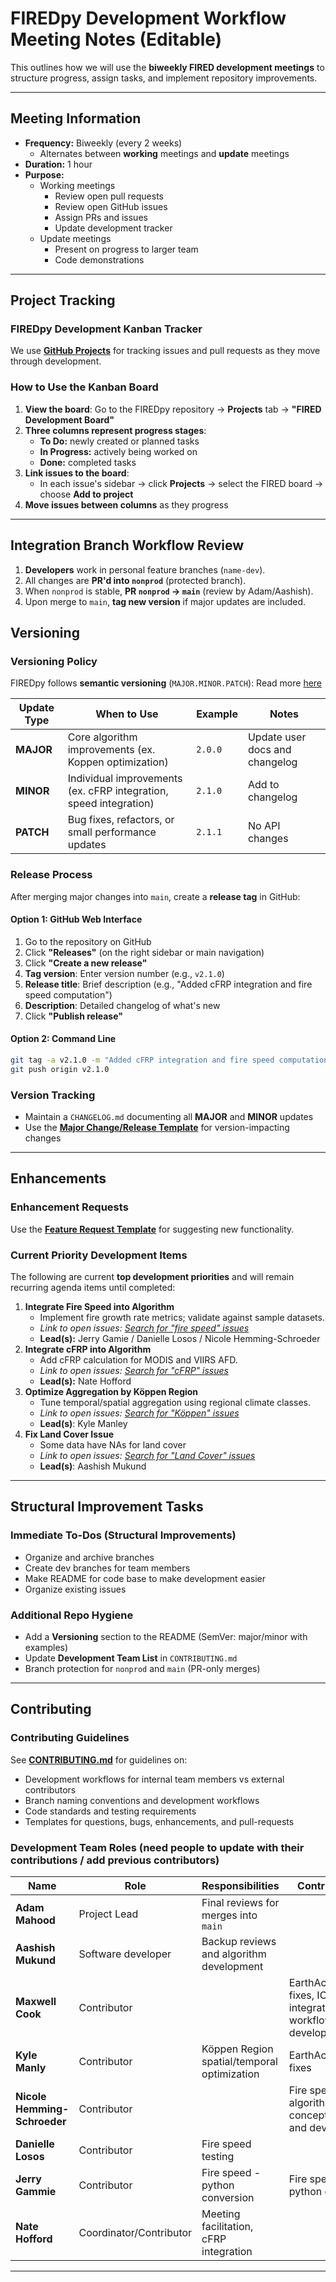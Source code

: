 # FIREDpy Development Workflow Meeting Notes (Editable)

This outlines how we will use the **biweekly FIRED development meetings** to structure progress, assign tasks, and implement repository improvements.

---

## Meeting Information
- **Frequency:** Biweekly (every 2 weeks)
   - Alternates between **working** meetings and **update** meetings
- **Duration:** 1 hour
- **Purpose:**
  - Working meetings
      - Review open pull requests
      - Review open GitHub issues
      - Assign PRs and issues
      - Update development tracker
  - Update meetings
      - Present on progress to larger team
      - Code demonstrations

---

## Project Tracking

### **FIREDpy Development Kanban Tracker**
We use **[GitHub Projects](https://github.com/earthlab/firedpy/projects)** for tracking issues and pull requests as they move through development.

### **How to Use the Kanban Board**
1. **View the board**: Go to the FIREDpy repository → **Projects** tab → **"FIRED Development Board"**
2. **Three columns represent progress stages**:
   - **To Do:** newly created or planned tasks
   - **In Progress:** actively being worked on
   - **Done:** completed tasks
3. **Link issues to the board**:
   - In each issue's sidebar → click **Projects** → select the FIRED board → choose **Add to project**
4. **Move issues between columns** as they progress

---

## Integration Branch Workflow Review

1. **Developers** work in personal feature branches (`name-dev`).
2. All changes are **PR'd into `nonprod`** (protected branch).
3. When `nonprod` is stable, **PR `nonprod` → `main`** (review by Adam/Aashish).
4. Upon merge to `main`, **tag new version** if major updates are included.

## Versioning

### **Versioning Policy**
FIREDpy follows **semantic versioning** (`MAJOR.MINOR.PATCH`):
Read more [here](https://semver.org/)

| Update Type | When to Use | Example | Notes |
|--------------|-------------|----------|-------|
| **MAJOR** | Core algorithm improvements (ex. Koppen optimization) | `2.0.0` | Update user docs and changelog |
| **MINOR** | Individual improvements (ex. cFRP integration, speed integration) | `2.1.0` | Add to changelog |
| **PATCH** | Bug fixes, refactors, or small performance updates | `2.1.1` | No API changes |

### **Release Process**
After merging major changes into `main`, create a **release tag** in GitHub:

#### **Option 1: GitHub Web Interface**
1. Go to the repository on GitHub
2. Click **"Releases"** (on the right sidebar or main navigation)
3. Click **"Create a new release"**
4. **Tag version**: Enter version number (e.g., `v2.1.0`)
5. **Release title**: Brief description (e.g., "Added cFRP integration and fire speed computation")
6. **Description**: Detailed changelog of what's new
7. Click **"Publish release"**

#### **Option 2: Command Line**
```bash
git tag -a v2.1.0 -m "Added cFRP integration and fire speed computation"
git push origin v2.1.0
```

### **Version Tracking**
- Maintain a `CHANGELOG.md` documenting all **MAJOR** and **MINOR** updates 
- Use the **[Major Change/Release Template](.github/pull_request_template_major.md)** for version-impacting changes

---

## Enhancements

### **Enhancement Requests**
Use the **[Feature Request Template](.github/ISSUE_TEMPLATE/feature_request.md)** for suggesting new functionality.

### **Current Priority Development Items**
The following are current **top development priorities** and will remain recurring agenda items until completed:

1. **Integrate Fire Speed into Algorithm**  
   - Implement fire growth rate metrics; validate against sample datasets.
   - *Link to open issues: [Search for "fire speed" issues](https://github.com/earthlab/firedpy/issues?q=is%3Aopen+is%3Aissue+fire+speed)*
   - **Lead(s):** Jerry Gamie / Danielle Losos / Nicole Hemming-Schroeder
2. **Integrate cFRP into Algorithm**  
   - Add cFRP calculation for MODIS and VIIRS AFD.
   - *Link to open issues: [Search for "cFRP" issues](https://github.com/earthlab/firedpy/issues?q=is%3Aopen+is%3Aissue+cFRP)*
   - **Lead(s):** Nate Hofford
3. **Optimize Aggregation by Köppen Region**  
   - Tune temporal/spatial aggregation using regional climate classes.
   - *Link to open issues: [Search for "Köppen" issues](https://github.com/earthlab/firedpy/issues?q=is%3Aopen+is%3Aissue+köppen)*
   - **Lead(s)**: Kyle Manley
4. **Fix Land Cover Issue**
   - Some data have NAs for land cover
   - *Link to open issues: [Search for "Land Cover" issues](https://github.com/earthlab/firedpy/issues?q=is%3Aopen+is%3Aissue+land+cover)*
   - **Lead(s)**: Aashish Mukund
---

## Structural Improvement Tasks

### **Immediate To‑Dos (Structural Improvements)**
- Organize and archive branches
- Create dev branches for team members
- Make README for code base to make development easier
- Organize existing issues

### Additional Repo Hygiene
- Add a **Versioning** section to the README (SemVer: major/minor with examples)
- Update **Development Team List** in `CONTRIBUTING.md`
- Branch protection for `nonprod` and `main` (PR-only merges)

---

## Contributing

### **Contributing Guidelines**
See **[CONTRIBUTING.md](CONTRIBUTING.md)** for guidelines on:
- Development workflows for internal team members vs external contributors
- Branch naming conventions and development workflows
- Code standards and testing requirements 
- Templates for questions, bugs, enhancements, and pull-requests

### **Development Team Roles** (need people to update with their contributions / add previous contributors)
| Name | Role | Responsibilities | Contributions |
|------|------|------------------|---------------|
| **Adam Mahood** | Project Lead | Final reviews for merges into `main` | |
| **Aashish Mukund** | Software developer | Backup reviews and algorithm development | |
| **Maxwell Cook** | Contributor | | EarthAccess fixes, ICS-209+ integration, cFRP workflow development |
| **Kyle Manly** | Contributor | Köppen Region spatial/temporal optimization | EarthAccess fixes |
| **Nicole Hemming-Schroeder** | Contributor | | Fire speed algorithm conceptualization and development |
| **Danielle Losos** | Contributor | Fire speed testing | |
| **Jerry Gammie** | Contributor | Fire speed - python conversion | Fire speed python code |
| **Nate Hofford** | Coordinator/Contributor | Meeting facilitation, cFRP integration | |

---
